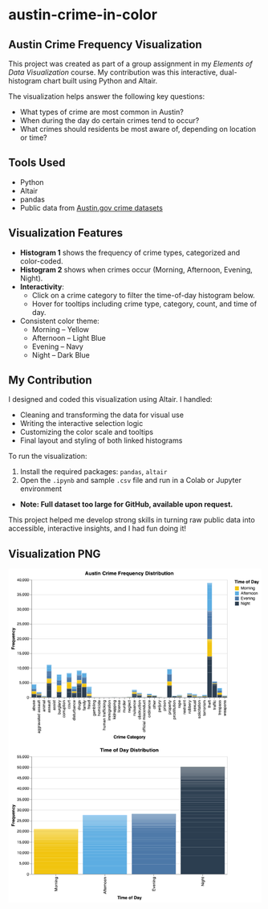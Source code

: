 # austin-crime-in-color
## Austin Crime Frequency Visualization

This project was created as part of a group assignment in my *Elements of Data Visualization* course. My contribution was this interactive, dual-histogram chart built using Python and Altair.

The visualization helps answer the following key questions:
- What types of crime are most common in Austin?
- When during the day do certain crimes tend to occur?
- What crimes should residents be most aware of, depending on location or time?

## Tools Used
- Python  
- Altair  
- pandas  
- Public data from [Austin.gov crime datasets](https://data.austintexas.gov/)

## Visualization Features
- **Histogram 1** shows the frequency of crime types, categorized and color-coded.
- **Histogram 2** shows when crimes occur (Morning, Afternoon, Evening, Night).
- **Interactivity**:
  - Click on a crime category to filter the time-of-day histogram below.
  - Hover for tooltips including crime type, category, count, and time of day.
- Consistent color theme:  
  - Morning – Yellow  
  - Afternoon – Light Blue  
  - Evening – Navy  
  - Night – Dark Blue  

## My Contribution
I designed and coded this visualization using Altair. I handled:
- Cleaning and transforming the data for visual use
- Writing the interactive selection logic
- Customizing the color scale and tooltips
- Final layout and styling of both linked histograms

To run the visualization:
1. Install the required packages: `pandas`, `altair`
2. Open the `.ipynb` and sample `.csv` file and run in a Colab or Jupyter environment
- **Note: Full dataset too large for GitHub, available upon request.**

This project helped me develop strong skills in turning raw public data into accessible, interactive insights, and I had fun doing it!

## Visualization PNG
![Austin Crime Histogram](visualization.png)
